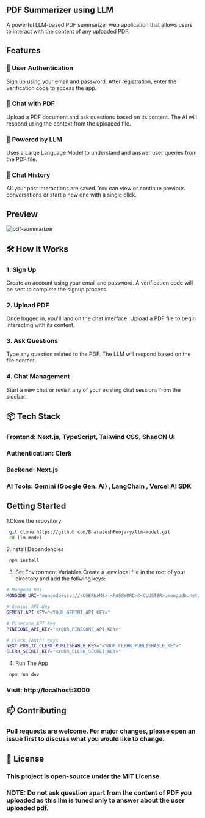 ## PDF Summarizer using LLM
A powerful LLM-based PDF summarizer web application that allows users to interact with the content of any uploaded PDF.
## Features
### 🔐  User Authentication
Sign up using your email and password. After registration, enter the verification code to access the app.

### 💬  Chat with PDF
Upload a PDF document and ask questions based on its content. The AI will respond using the context from the uploaded file.

### 🧠  Powered by LLM
Uses a Large Language Model to understand and answer user queries from the PDF file.

### 💾  Chat History
All your past interactions are saved. You can view or continue previous conversations or start a new one with a single click.

## Preview
![pdf-summarizer](https://github.com/user-attachments/assets/6ddd62dc-6514-4d56-b084-9784b5474ddc)

## 🛠️ How It Works
### 1. Sign Up
Create an account using your email and password. A verification code will be sent to complete the signup process.

### 2. Upload PDF
Once logged in, you'll land on the chat interface. Upload a PDF file to begin interacting with its content.

### 3. Ask Questions
Type any question related to the PDF. The LLM will respond based on the file content.

### 4. Chat Management
Start a new chat or revisit any of your existing chat sessions from the sidebar.

## 📦 Tech Stack
### Frontend: Next.js, TypeScript, Tailwind CSS, ShadCN UI
### Authentication: Clerk
### Backend: Next.js
### AI Tools:  Gemini (Google Gen. AI) , LangChain , Vercel AI SDK

## Getting Started

1.Clone the repository
```bash
 git clone https://github.com/BharateshPoojary/llm-model.git
 cd llm-model
```

2.Install Dependencies 
```bash
 npm install
```
3. Set Environment Variables
   Create a .env.local file in the root of your directory and add the follwing keys:
```bash
# MongoDB URI
MONGODB_URI="mongodb+srv://<USERNAME>:<PASSWORD>@<CLUSTER>.mongodb.net/<DATABASE_NAME>"

# Gemini API Key
GEMINI_API_KEY="<YOUR_GEMINI_API_KEY>"

# Pinecone API Key
PINECONE_API_KEY="<YOUR_PINECONE_API_KEY>"

# Clerk (Auth) Keys
NEXT_PUBLIC_CLERK_PUBLISHABLE_KEY="<YOUR_CLERK_PUBLISHABLE_KEY>"
CLERK_SECRET_KEY="<YOUR_CLERK_SECRET_KEY>"

```
4. Run The App
```bash
 npm run dev
```
### Visit: http://localhost:3000

## 📫 Contributing
### Pull requests are welcome. For major changes, please open an issue first to discuss what you would like to change.

## 📄 License
### This project is open-source under the MIT License.


### NOTE: Do not ask question apart from the content of PDF you uploaded as this llm is tuned only  to answer about the user uploaded pdf.
